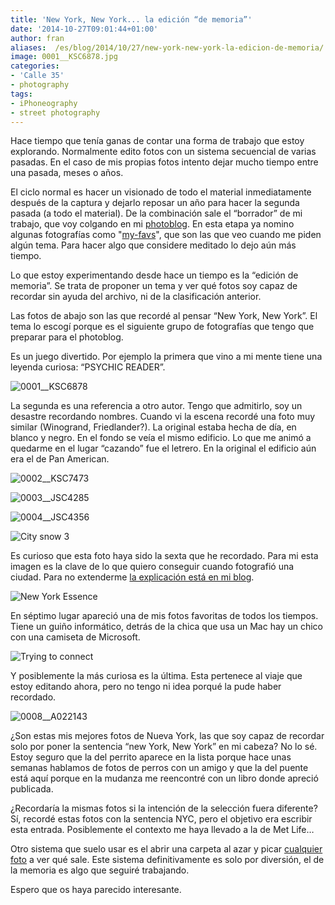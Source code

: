 ```yaml
---
title: 'New York, New York... la edición “de memoria”'
date: '2014-10-27T09:01:44+01:00'
author: fran
aliases:  /es/blog/2014/10/27/new-york-new-york-la-edicion-de-memoria/
image: 0001__KSC6878.jpg
categories:
- 'Calle 35'
- photography
tags:
- iPhoneography 
- street photography
---
```


Hace tiempo que tenía ganas de contar una forma de trabajo que estoy explorando. Normalmente edito fotos con un sistema secuencial de varias pasadas. En el caso de mis propias fotos intento dejar mucho tiempo entre una pasada, meses o años.

El ciclo normal es hacer un visionado de todo el material inmediatamente después de la captura y dejarlo reposar un año para hacer la segunda pasada (a todo el material). De la combinación sale el “borrador” de mi trabajo, que voy colgando en mi [photoblog](http://justpictures.es/). En esta etapa ya nomino algunas fotografías como "[my-favs](https://justpictures.es/archives/tags/myfavs/)", que son las que veo cuando me piden algún tema. Para hacer algo que considere meditado lo dejo aún más tiempo.

Lo que estoy experimentando desde hace un tiempo es la “edición de memoria”. Se trata de proponer un tema y ver qué fotos soy capaz de recordar sin ayuda del archivo, ni de la clasificación anterior.

Las fotos de abajo son las que recordé al pensar “New York, New York”. El tema lo escogí porque es el siguiente grupo de fotografías que tengo que preparar para el photoblog.

Es un juego divertido. Por ejemplo la primera que vino a mi mente tiene una leyenda curiosa: “PSYCHIC READER”.  

![0001__KSC6878](0001__KSC6878.jpg)

La segunda es una referencia a otro autor. Tengo que admitirlo, soy un desastre recordando nombres. Cuando vi la escena recordé una foto muy similar (Winogrand, Friedlander?). La original estaba hecha de día, en blanco y negro. En el fondo se veía el mismo edificio. Lo que me animó a quedarme en el lugar “cazando” fue el letrero. En la original el edificio aún era el de Pan American.  

![0002__KSC7473](0002__KSC7473.jpg)

![0003__JSC4285](0003__JSC4285.jpg)

![0004__JSC4356](0004__JSC4356.jpg)

![City snow 3](0005__JSC5774.jpg)

Es curioso que esta foto haya sido la sexta que he recordado. Para mi esta imagen es la clave de lo que quiero conseguir cuando fotografió una ciudad. Para no extenderme [la explicación está en mi blog](/es/blog/2011/03/31/my-very-special-photo-new-york-essence/).  

![New York Essence](0006__KSC6440.jpg)

En séptimo lugar apareció una de mis fotos favoritas de todos los tiempos. Tiene un guiño informático, detrás de la chica que usa un Mac hay un chico con una camiseta de Microsoft.  

![Trying to connect](0007__KSC6905_DxO.jpg)

Y posiblemente la más curiosa es la última. Esta pertenece al viaje que estoy editando ahora, pero no tengo ni idea porqué la pude haber recordado.

![0008__A022143](0008__A022143.jpg)

¿Son estas mis mejores fotos de Nueva York, las que soy capaz de recordar solo por poner la sentencia “new York, New York” en mi cabeza? No lo sé. Estoy seguro que la del perrito aparece en la lista porque hace unas semanas hablamos de fotos de perros con un amigo y que la del puente está aquí porque en la mudanza me reencontré con un libro donde apreció publicada.

¿Recordaría la mismas fotos si la intención de la selección fuera diferente? Sí, recordé estas fotos con la sentencia NYC, pero el objetivo era escribir esta entrada. Posiblemente el contexto me haya llevado a la de Met Life…

Otro sistema que suelo usar es el abrir una carpeta al azar y picar [cualquier foto](http://thefoolonthehill.fransimo.info/tag/reencuentros/) a ver qué sale. Este sistema definitivamente es solo por diversión, el de la memoria es algo que seguiré trabajando.

Espero que os haya parecido interesante.